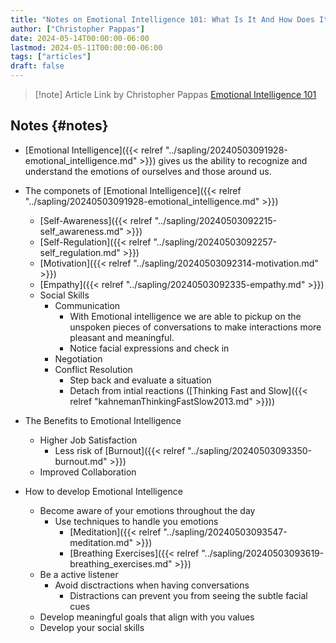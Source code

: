 ```yaml
---
title: "Notes on Emotional Intelligence 101: What Is It And How Does It Apply To The Workplace?"
author: ["Christopher Pappas"]
date: 2024-05-14T00:00:00-06:00
lastmod: 2024-05-11T00:00:00-06:00
tags: ["articles"]
draft: false
---
```


> [!note] Article Link by Christopher Pappas
> [Emotional Intelligence 101](https://elearningindustry.com/emotional-intelligence-101-what-is-it-and-how-does-it-apply-to-the-workplace)


## Notes {#notes}

-   [Emotional Intelligence]({{< relref "../sapling/20240503091928-emotional_intelligence.md" >}}) gives us the ability to recognize and understand the emotions of ourselves and those around us.
-   The componets of [Emotional Intelligence]({{< relref "../sapling/20240503091928-emotional_intelligence.md" >}})
    -   [Self-Awareness]({{< relref "../sapling/20240503092215-self_awareness.md" >}})
    -   [Self-Regulation]({{< relref "../sapling/20240503092257-self_regulation.md" >}})
    -   [Motivation]({{< relref "../sapling/20240503092314-motivation.md" >}})
    -   [Empathy]({{< relref "../sapling/20240503092335-empathy.md" >}})
    -   Social Skills
        -   Communication
            -   With Emotional intelligence we are able to pickup on the unspoken pieces of conversations to make interactions more pleasant and meaningful.
            -   Notice facial expressions and check in
        -   Negotiation
        -   Conflict Resolution
            -   Step back and evaluate a situation
            -   Detach from intial reactions ([Thinking Fast and Slow]({{< relref "kahnemanThinkingFastSlow2013.md" >}}))
-   The Benefits to Emotional Intelligence
    -   Higher Job Satisfaction
        -   Less risk of [Burnout]({{< relref "../sapling/20240503093350-burnout.md" >}})
    -   Improved Collaboration

-   How to develop Emotional Intelligence
    -   Become aware of your emotions throughout the day
        -   Use techniques to handle you emotions
            -   [Meditation]({{< relref "../sapling/20240503093547-meditation.md" >}})
            -   [Breathing Exercises]({{< relref "../sapling/20240503093619-breathing_exercises.md" >}})
    -   Be a active listener
        -   Avoid disctractions when having conversations
            -   Distractions can prevent you from seeing the subtle facial cues
    -   Develop meaningful goals that align with you values
    -   Develop your social skills
